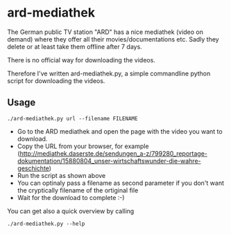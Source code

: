 ard-mediathek
===============

The German public TV station "ARD" has a nice mediathek (video on demand) where they offer all their movies/documentations etc.
Sadly they delete or at least take them offline after 7 days.

There is no official way for downloading the videos.

Therefore I've written ard-mediathek.py, a simple commandline python script for downloading the videos.

## Usage

    ./ard-mediathek.py url --filename FILENAME

 - Go to the ARD mediathek and open the page with the video you want to download.
 - Copy the URL from your browser, for example (http://mediathek.daserste.de/sendungen_a-z/799280_reportage-dokumentation/15880804_unser-wirtschaftswunder-die-wahre-geschichte)
 - Run the script as shown above
 - You can optinaly pass a filename as second parameter if you don't want the cryptically filename of the ortiginal file
 - Wait for the download to complete :-)

You can get also a quick overview by calling

    ./ard-mediathek.py --help

